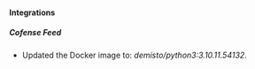 #### Integrations
##### Cofense Feed
- Updated the Docker image to: *demisto/python3:3.10.11.54132*.
